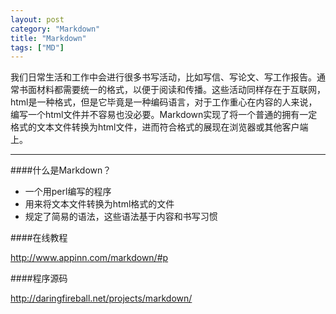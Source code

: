 ```yaml
---
layout: post
category: "Markdown"
title: "Markdown"
tags: ["MD"]
---
```


我们日常生活和工作中会进行很多书写活动，比如写信、写论文、写工作报告。通常书面材料都需要统一的格式，以便于阅读和传播。这些活动同样存在于互联网，html是一种格式，但是它毕竟是一种编码语言，对于工作重心在内容的人来说，编写一个html文件并不容易也没必要。Markdown实现了将一个普通的拥有一定格式的文本文件转换为html文件，进而符合格式的展现在浏览器或其他客户端上。

***********************

####什么是Markdown？

- 一个用perl编写的程序
- 用来将文本文件转换为html格式的文件
- 规定了简易的语法，这些语法基于内容和书写习惯


####在线教程

<http://www.appinn.com/markdown/#p>


####程序源码

<http://daringfireball.net/projects/markdown/>